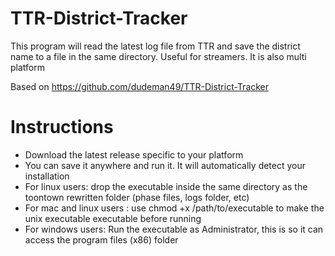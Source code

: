 # TTR-District-Tracker
 This program will read the latest log file from TTR and save the district name to a file in the same directory. Useful for streamers.
 It is also multi platform
 
 Based on https://github.com/dudeman49/TTR-District-Tracker

 # Instructions
 * Download the latest release specific to your platform
 * You can save it anywhere and run it. It will automatically detect your installation
 * For linux users: drop the executable inside the same directory as the toontown rewritten folder  (phase files, logs folder, etc)
 * For mac and linux users : use chmod +x /path/to/executable to make the unix executable executable before running 
 * For windows users: Run the executable as Administrator, this is so it can access the program files (x86) folder 